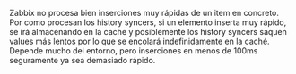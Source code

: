 Zabbix no procesa bien inserciones muy rápidas de un item en concreto.
Por como procesan los history syncers, si un elemento inserta muy rápido, se irá almacenando en la cache y posiblemente los history syncers saquen values más lentos por lo que se encolará indefinidamente en la caché.
Depende mucho del entorno, pero inserciones en menos de 100ms seguramente ya sea demasiado rápido.

